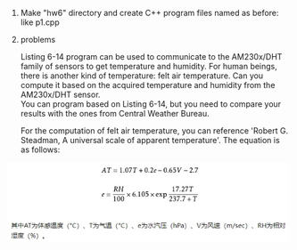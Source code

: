 1. Make "hw6" directory and create C++ program files named as before: like p1.cpp
2. problems

    Listing 6-14 program can be used to communicate to the AM230x/DHT family of sensors to get temperature and humidity. For human beings, there is another kind of temperature: felt air temperature. Can you compute it based on the acquired temperature and humidity from the  AM230x/DHT sensor.     
You can program based on Listing 6-14, but you need to compare your results with the ones from Central Weather Bureau.

    For the computation of felt air temperature, you can reference 'Robert G. Steadman, A universal scale of apparent temperature'. The equation is as follows:

<img src="imgs/air_temperature.jpg" alt="felt air temperature">
